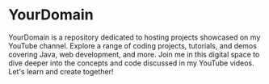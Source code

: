 # YourDomain
YourDomain is a repository dedicated to hosting projects showcased on my YouTube channel. Explore a range of coding projects, tutorials, and demos covering Java, web development, and more. Join me in this digital space to dive deeper into the concepts and code discussed in my YouTube videos. Let's learn and create together!
